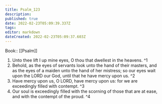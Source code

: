 ```yaml
---
title: Psalm_123
description: 
published: true
date: 2022-02-23T05:09:39.337Z
tags: 
editor: markdown
dateCreated: 2022-02-23T05:09:37.603Z
---
```


 Book:: [[Psalm]]
 1. Unto thee lift I up mine eyes, O thou that dwellest in the heavens. ^1
 2. Behold, as the eyes of servants look unto the hand of their masters, and as the eyes of a maiden unto the hand of her mistress; so our eyes wait upon the LORD our God, until that he have mercy upon us. ^2
 3. Have mercy upon us, O LORD, have mercy upon us: for we are exceedingly filled with contempt. ^3
 4. Our soul is exceedingly filled with the scorning of those that are at ease, and with the contempt of the proud. ^4
